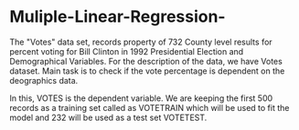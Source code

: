 # Muliple-Linear-Regression-

The "Votes" data set, records property of 732 County level results for percent voting for Bill Clinton in 1992 Presidential Election and Demographical Variables. For the description of the data, we have Votes dataset. Main task is to check if the vote percentage is dependent on the deographics data.

In this, VOTES is the dependent variable. We are keeping the first 500 records as a training set called as VOTETRAIN which will be used to fit the model and 232 will be used as a test set VOTETEST.
